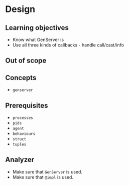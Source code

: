 # Design

## Learning objectives

- Know what GenServer is
- Use all three kinds of callbacks - handle call/cast/info

## Out of scope

## Concepts

- `genserver`

## Prerequisites

- `processes`
- `pids`
- `agent`
- `behaviours`
- `struct`
- `tuples`

## Analyzer

- Make sure that `GenServer` is used.
- Make sure that `@impl` is used.
